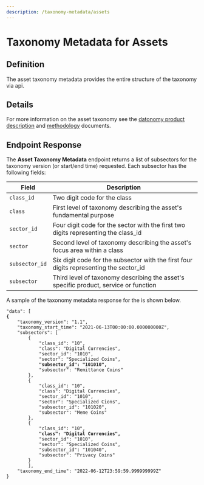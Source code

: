 ```yaml
---
description: /taxonomy-metadata/assets
---
```


# Taxonomy Metadata for Assets

## Definition

The asset taxonomy metadata provides the entire structure of the taxonomy via api. &#x20;

## Details

For more information on the asset taxonomy see the [datonomy product description](./) and [methodology](../methodologies/) documents.

## Endpoint Response

The **Asset Taxonomy Metadata** endpoint returns a list of subsectors for the taxonomy version (or start/end time) requested.  Each subsector has the following fields:

| Field          | Description                                                                             |
| -------------- | --------------------------------------------------------------------------------------- |
| `class_id`     | Two digit code for the class                                                            |
| `class`        | First level of taxonomy describing the asset's fundamental purpose                      |
| `sector_id`    | Four digit code for the sector with the first two digits representing the class\_id     |
| `sector`       | Second level of taxonomy describing the asset's focus area within a class               |
| `subsector_id` | Six digit code for the subsector with the first four digits representing the sector\_id |
| `subsector`    | Third level of taxonomy describing the asset's specific product, service or function    |

A sample of the taxonomy metadata response for the is shown below.&#x20;

<pre><code>"data": [
<strong>{
</strong>    "taxonomy_version": "1.1",
    "taxonomy_start_time": "2021-06-13T00:00:00.000000000Z",
    "subsectors": [
        {
            "class_id": "10",
            "class": "Digital Currencies",
            "sector_id": "1010",
            "sector": "Specialized Coins",
<strong>            "subsector_id": "101010",
</strong>            "subsector": "Remittance Coins"
        },
        {
            "class_id": "10",
            "class": "Digital Currencies",
            "sector_id": "1010",
            "sector": "Specialized Cions",
            "subsector_id": "101020",
            "subsector": "Meme Coins"
        },
        {
            "class_id": "10",
<strong>            "class": "Digital Currencies",
</strong>            "sector_id": "1010",
            "sector": "Specialized Coins",
            "subsector_id": "101040",
            "subsector": "Privacy Coins"
        }
        ],
    "taxonomy_end_time": "2022-06-12T23:59:59.999999999Z"
}
</code></pre>
